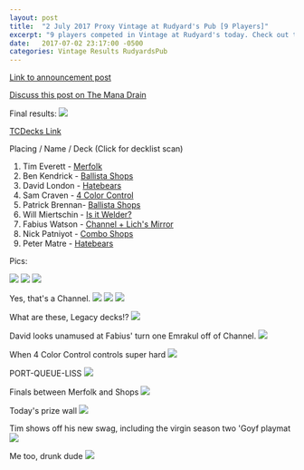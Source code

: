 ```yaml
---
layout: post
title:  "2 July 2017 Proxy Vintage at Rudyard's Pub [9 Players]"
excerpt: "9 players competed in Vintage at Rudyard's today. Check out the results!"
date:   2017-07-02 23:17:00 -0500
categories: Vintage Results RudyardsPub
---
```

[Link to announcement post](http://themanadrain.com/topic/1301/7-2-17-houston-tx-100-proxy-at-rudyard-s-pub)

[Discuss this post on The Mana Drain](http://themanadrain.com/topic/1316/2-july-2017-proxy-vintage-at-rudyard-s-pub-9-players)

Final results:
![](https://images.lonestarlhurgoyfs.com/2017-07-02/final_standings.jpg)

[TCDecks Link](http://www.tcdecks.net/deck.php?id=23904)

Placing / Name / Deck (Click for decklist scan)
1. Tim Everett - [Merfolk](https://images.lonestarlhurgoyfs.com/2017-07-02/deck-1.jpg)
2. Ben Kendrick - [Ballista Shops](https://images.lonestarlhurgoyfs.com/2017-07-02/deck-2.jpg)
3. David London - [Hatebears](https://images.lonestarlhurgoyfs.com/2017-07-02/deck-3.jpg)
4. Sam Craven - [4 Color Control](https://images.lonestarlhurgoyfs.com/2017-07-02/deck-4.jpg)
5. Patrick Brennan- [Ballista Shops](https://images.lonestarlhurgoyfs.com/2017-07-02/deck-5.jpg)
6. Will Miertschin - [Is it Welder?](https://images.lonestarlhurgoyfs.com/2017-07-02/deck-6.jpg)
7. Fabius Watson - [Channel + Lich's Mirror](https://images.lonestarlhurgoyfs.com/2017-07-02/deck-7.jpg)
8. Nick Patniyot - [Combo Shops](https://images.lonestarlhurgoyfs.com/2017-07-02/deck-8.jpg)
9. Peter Matre - [Hatebears](https://images.lonestarlhurgoyfs.com/2017-07-02/deck-9.jpg)

Pics:

![](https://images.lonestarlhurgoyfs.com/2017-07-02/1.jpg)
![](https://images.lonestarlhurgoyfs.com/2017-07-02/2.jpg)
![](https://images.lonestarlhurgoyfs.com/2017-07-02/3.jpg)

Yes, that's a Channel.
![](https://images.lonestarlhurgoyfs.com/2017-07-02/4.jpg)
![](https://images.lonestarlhurgoyfs.com/2017-07-02/5.jpg)
![](https://images.lonestarlhurgoyfs.com/2017-07-02/6.jpg)


What are these, Legacy decks!?
![](https://images.lonestarlhurgoyfs.com/2017-07-02/7.jpg)

David looks unamused at Fabius' turn one Emrakul off of Channel.
![](https://images.lonestarlhurgoyfs.com/2017-07-02/8.jpg)

When 4 Color Control controls super hard
![](https://images.lonestarlhurgoyfs.com/2017-07-02/9.jpg)

PORT-QUEUE-LISS
![](https://images.lonestarlhurgoyfs.com/2017-07-02/10.jpg)

Finals between Merfolk and Shops
![](https://images.lonestarlhurgoyfs.com/2017-07-02/11.jpg)

Today's prize wall
![](https://images.lonestarlhurgoyfs.com/2017-07-02/12.jpg)

Tim shows off his new swag, including the virgin season two 'Goyf playmat
![](https://images.lonestarlhurgoyfs.com/2017-07-02/13.jpg)

Me too, drunk dude
![](https://images.lonestarlhurgoyfs.com/2017-07-02/14.jpg)